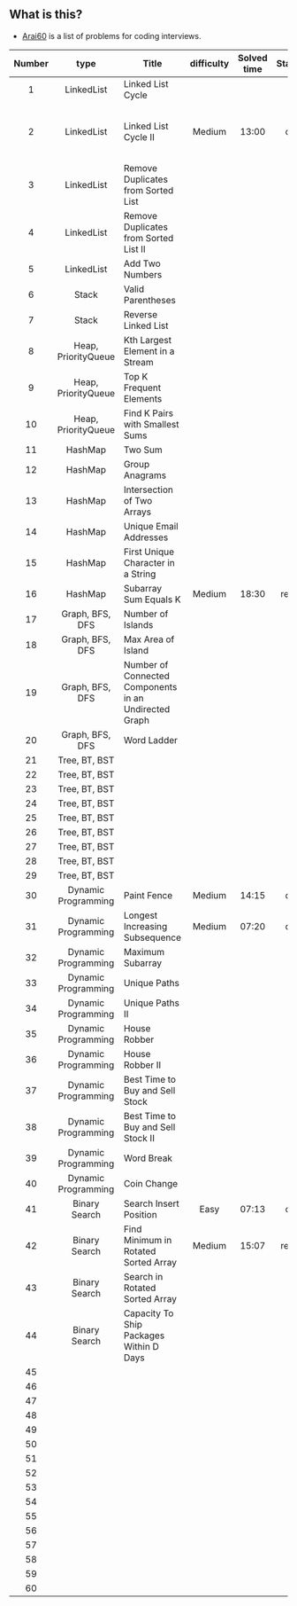 ## What is this?
- [Arai60](https://1kohei1.com/leetcode/?fbclid=IwAR1NpXtiY5_5S2kdppjqRWemM0mM0keG1eCNBWR_2WQSarE1mShry9abWHs) is a list of problems for coding interviews.

| Number | type | Title | difficulty | Solved time | Status | Comment |
| :---: | :---: | ---- | :---: | :---: | :---: | :--- |
| 1 | LinkedList | Linked List Cycle |  |  |  |  |
| 2 | LinkedList | Linked List Cycle II | Medium | 13:00 | ok | find the solution with space complexity O(1) |
| 3 | LinkedList | Remove Duplicates from Sorted List |  |  |  |  |
| 4 | LinkedList | Remove Duplicates from Sorted List II |  |  |  |  |
| 5 | LinkedList | Add Two Numbers |  |  |  |  |
| 6 | Stack | Valid Parentheses |  |  |  |  |
| 7 | Stack | Reverse Linked List |  |  |  |  |
| 8 | Heap, PriorityQueue | Kth Largest Element in a Stream |  |  |  |  |
| 9 | Heap, PriorityQueue | Top K Frequent Elements |  |  |  |  |
| 10 | Heap, PriorityQueue | Find K Pairs with Smallest Sums |  |  |  |  |
| 11 | HashMap | Two Sum |  |  |  |  |
| 12 | HashMap | Group Anagrams |  |  |  |  |
| 13 | HashMap | Intersection of Two Arrays |  |  |  |  |
| 14 | HashMap | Unique Email Addresses |  |  |  |  |
| 15 | HashMap | First Unique Character in a String |  |  |  |  |
| 16 | HashMap | Subarray Sum Equals K | Medium | 18:30 | retry | too slow |
| 17 | Graph, BFS, DFS | Number of Islands |  |  |  |  |
| 18 | Graph, BFS, DFS | Max Area of Island |  |  |  |  |
| 19 | Graph, BFS, DFS | Number of Connected Components in an Undirected Graph |  |  |  |  |
| 20 | Graph, BFS, DFS | Word Ladder |  |  |  |  |
| 21 | Tree, BT, BST |  |  |  |  |  |
| 22 | Tree, BT, BST |  |  |  |  |  |
| 23 | Tree, BT, BST |  |  |  |  |  |
| 24 | Tree, BT, BST |  |  |  |  |  |
| 25 | Tree, BT, BST |  |  |  |  |  |
| 26 | Tree, BT, BST |  |  |  |  |  |
| 27 | Tree, BT, BST |  |  |  |  |  |
| 28 | Tree, BT, BST |  |  |  |  |  |
| 29 | Tree, BT, BST |  |  |  |  |  |
| 30 | Dynamic Programming | Paint Fence | Medium | 14:15 | ok |  |
| 31 | Dynamic Programming | Longest Increasing Subsequence | Medium | 07:20 | ok |  |
| 32 | Dynamic Programming | Maximum Subarray |  |  |  |  |
| 33 | Dynamic Programming | Unique Paths |  |  |  |  |
| 34 | Dynamic Programming | Unique Paths II |  |  |  |  |
| 35 | Dynamic Programming | House Robber |  |  |  |  |
| 36 | Dynamic Programming | House Robber II |  |  |  |  |
| 37 | Dynamic Programming | Best Time to Buy and Sell Stock |  |  |  |  |
| 38 | Dynamic Programming | Best Time to Buy and Sell Stock II |  |  |  |  |
| 39 | Dynamic Programming | Word Break |  |  |  |  |
| 40 | Dynamic Programming | Coin Change |  |  |  |  |
| 41 | Binary Search | Search Insert Position | Easy | 07:13 | ok |  |
| 42 | Binary Search | Find Minimum in Rotated Sorted Array | Medium | 15:07 | retry | careless miss |
| 43 | Binary Search | Search in Rotated Sorted Array |  |  |  |  |
| 44 | Binary Search | Capacity To Ship Packages Within D Days |  |  |  |  |
| 45 |  |  |  |  |  |  |
| 46 |  |  |  |  |  |  |
| 47 |  |  |  |  |  |  |
| 48 |  |  |  |  |  |  |
| 49 |  |  |  |  |  |  |
| 50 |  |  |  |  |  |  |
| 51 |  |  |  |  |  |  |
| 52 |  |  |  |  |  |  |
| 53 |  |  |  |  |  |  |
| 54 |  |  |  |  |  |  |
| 55 |  |  |  |  |  |  |
| 56 |  |  |  |  |  |  |
| 57 |  |  |  |  |  |  |
| 58 |  |  |  |  |  |  |
| 59 |  |  |  |  |  |  |
| 60 |  |  |  |  |  |  |

